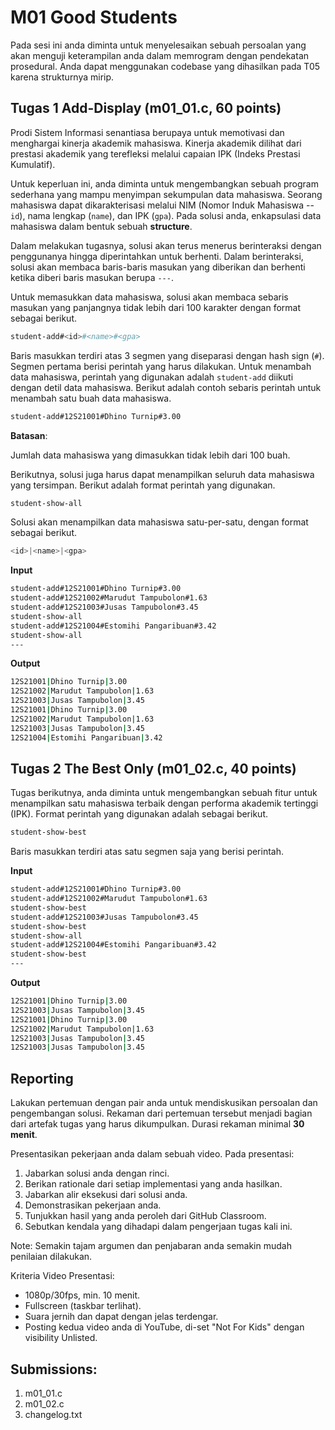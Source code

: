 # M01 Good Students

Pada sesi ini anda diminta untuk menyelesaikan sebuah persoalan yang akan menguji keterampilan anda dalam memrogram dengan pendekatan prosedural. Anda dapat menggunakan codebase yang dihasilkan pada T05 karena strukturnya mirip.

## Tugas 1 Add-Display (m01_01.c, 60 points)

Prodi Sistem Informasi senantiasa berupaya untuk memotivasi dan menghargai kinerja akademik mahasiswa. Kinerja akademik dilihat dari prestasi akademik yang terefleksi melalui capaian IPK (Indeks Prestasi Kumulatif).

Untuk keperluan ini, anda diminta untuk mengembangkan sebuah program sederhana yang mampu menyimpan sekumpulan data mahasiswa. Seorang mahasiswa dapat dikarakterisasi melalui NIM (Nomor Induk Mahasiswa -- ```id```), nama lengkap (```name```), dan IPK (```gpa```). Pada solusi anda, enkapsulasi data mahasiswa dalam bentuk sebuah **structure**.

Dalam melakukan tugasnya, solusi akan terus menerus berinteraksi dengan penggunanya hingga diperintahkan untuk berhenti. Dalam berinteraksi, solusi akan membaca baris-baris masukan yang diberikan dan berhenti ketika diberi baris masukan berupa ```---```.

Untuk memasukkan data mahasiswa, solusi akan membaca sebaris masukan yang panjangnya tidak lebih dari 100 karakter dengan format sebagai berikut.

```bash
student-add#<id>#<name>#<gpa>
```

Baris masukkan terdiri atas 3 segmen yang diseparasi dengan hash sign (```#```). Segmen pertama berisi perintah yang harus dilakukan. Untuk menambah data mahasiswa, perintah yang digunakan adalah ```student-add``` diikuti dengan detil data mahasiswa. Berikut adalah contoh sebaris perintah untuk menambah satu buah data mahasiswa.

```bash
student-add#12S21001#Dhino Turnip#3.00
```

**Batasan**:

Jumlah data mahasiswa yang dimasukkan tidak lebih dari 100 buah.

Berikutnya, solusi juga harus dapat menampilkan seluruh data mahasiswa yang tersimpan. Berikut adalah format perintah yang digunakan.

```bash
student-show-all
```

Solusi akan menampilkan data mahasiswa satu-per-satu, dengan format sebagai berikut.

```bash
<id>|<name>|<gpa>
```

**Input**

```bash
student-add#12S21001#Dhino Turnip#3.00
student-add#12S21002#Marudut Tampubolon#1.63
student-add#12S21003#Jusas Tampubolon#3.45
student-show-all
student-add#12S21004#Estomihi Pangaribuan#3.42
student-show-all
---

```

**Output**

```bash
12S21001|Dhino Turnip|3.00
12S21002|Marudut Tampubolon|1.63
12S21003|Jusas Tampubolon|3.45
12S21001|Dhino Turnip|3.00
12S21002|Marudut Tampubolon|1.63
12S21003|Jusas Tampubolon|3.45
12S21004|Estomihi Pangaribuan|3.42

```

## Tugas 2 The Best Only (m01_02.c, 40 points)

Tugas berikutnya, anda diminta untuk mengembangkan sebuah fitur untuk menampilkan satu mahasiswa terbaik dengan performa akademik tertinggi (IPK). Format perintah yang digunakan adalah sebagai berikut.

```bash
student-show-best
```

Baris masukkan terdiri atas satu segmen saja yang berisi perintah.

**Input**

```bash
student-add#12S21001#Dhino Turnip#3.00
student-add#12S21002#Marudut Tampubolon#1.63
student-show-best
student-add#12S21003#Jusas Tampubolon#3.45
student-show-best
student-show-all
student-add#12S21004#Estomihi Pangaribuan#3.42
student-show-best
---

```

**Output**

```bash
12S21001|Dhino Turnip|3.00
12S21003|Jusas Tampubolon|3.45
12S21001|Dhino Turnip|3.00
12S21002|Marudut Tampubolon|1.63
12S21003|Jusas Tampubolon|3.45
12S21003|Jusas Tampubolon|3.45

```


## Reporting
Lakukan pertemuan dengan pair anda untuk mendiskusikan persoalan dan pengembangan solusi. Rekaman dari pertemuan tersebut menjadi bagian dari artefak tugas yang harus dikumpulkan. Durasi rekaman minimal **30 menit**.

Presentasikan pekerjaan anda dalam sebuah video. Pada presentasi:
1. Jabarkan solusi anda dengan rinci.
2. Berikan rationale dari setiap implementasi yang anda hasilkan.
3. Jabarkan alir eksekusi dari solusi anda.
4. Demonstrasikan pekerjaan anda.
5. Tunjukkan hasil yang anda peroleh dari GitHub Classroom.
6. Sebutkan kendala yang dihadapi dalam pengerjaan tugas kali ini.

Note: Semakin tajam argumen dan penjabaran anda semakin mudah penilaian dilakukan.

Kriteria Video Presentasi:
+ 1080p/30fps, min. 10 menit.
+ Fullscreen (taskbar terlihat).
+ Suara jernih dan dapat dengan jelas terdengar.
+ Posting kedua video anda di YouTube, di-set "Not For Kids" dengan visibility Unlisted.

## Submissions:

1. m01_01.c
2. m01_02.c
3. changelog.txt
